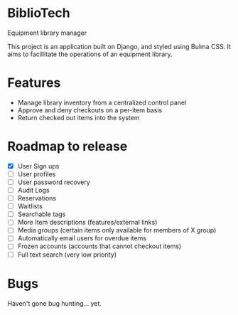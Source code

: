# BiblioTech
Equipment library manager

This project is an application built on Django, and styled using Bulma CSS. It aims to facillitate the operations of an equipment library.

# Features
- Manage library inventory from a centralized control panel
- Approve and deny checkouts on a per-item basis
- Return checked out items into the system


# Roadmap to release
- [x] User Sign ups
- [ ] User profiles
- [ ] User password recovery
- [ ] Audit Logs
- [ ] Reservations
- [ ] Waitlists
- [ ] Searchable tags
- [ ] More Item descriptions (features/external links)
- [ ] Media groups (certain items only available for members of X group)
- [ ] Automatically email users for overdue items
- [ ] Frozen accounts (accounts that cannot checkout items)
- [ ] Full text search (very low priority)

# Bugs
Haven't gone bug hunting... yet.
